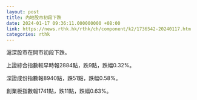 ```yaml
---
layout: post
title: 內地股市初段下跌
date: 2024-01-17 09:36:11.000000000 +08:00
link: https://news.rthk.hk/rthk/ch/component/k2/1736542-20240117.htm
categories: rthk
---
```


滬深股市在開市初段下跌。

上證綜合指數較早時報2884點，跌9點，跌幅0.32%。

深證成份指數報8940點，跌51點，跌幅0.58%。

創業板指數報1741點，跌11點，跌幅0.63%。
